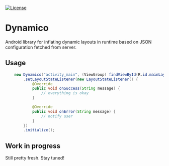 [![License](https://img.shields.io/badge/License-Apache%202.0-blue.svg)](https://opensource.org/licenses/Apache-2.0)

# Dynamico

Android library for inflating dynamic layouts in runtime based on JSON configuration fetched from server.

## Usage

```java
	new Dynamico("activity_main", (ViewGroup) findViewById(R.id.mainLayout))
    	.setLayoutStateListener(new LayoutStateListener() {
        	@Override
            public void onSuccess(String message) {
            	// everything is okay
            }

            @Override
            public void onError(String message) {
            	// notify user
            }
		})
        .initialize();
```

## Work in progress

Still pretty fresh. Stay tuned!

